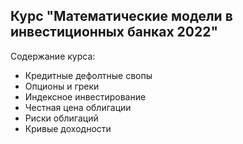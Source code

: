 ## Курс "Математические модели в инвестиционных банках 2022"

Содержание курса:

* Кредитные дефолтные свопы
* Опционы и греки
* Индексное инвестирование
* Честная цена облигации
* Риски облигаций
* Кривые доходности
